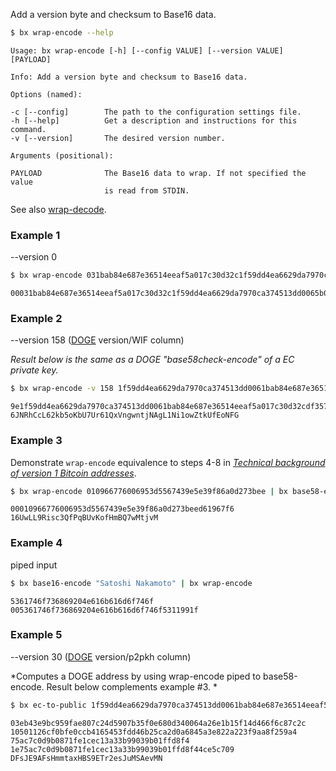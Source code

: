 Add a version byte and checksum to Base16 data.
```sh
$ bx wrap-encode --help
```
```
Usage: bx wrap-encode [-h] [--config VALUE] [--version VALUE] [PAYLOAD]  

Info: Add a version byte and checksum to Base16 data.                    

Options (named):

-c [--config]        The path to the configuration settings file.        
-h [--help]          Get a description and instructions for this command.
-v [--version]       The desired version number.                         

Arguments (positional):

PAYLOAD              The Base16 data to wrap. If not specified the value 
                     is read from STDIN.
```
See also [wrap-decode](bx-wrap-decode).
### Example 1
--version 0
```sh
$ bx wrap-encode 031bab84e687e36514eeaf5a017c30d32c1f59dd4ea6629da7970ca374513dd006
```
```
00031bab84e687e36514eeaf5a017c30d32c1f59dd4ea6629da7970ca374513dd0065b09d03c
```
### Example 2 
--version 158 ([DOGE](https://github.com/libbitcoin/libbitcoin/wiki/BIP44-Altcoin-Version-Mappings#bip44-altcoin-version-mapping-table) version/WIF column)

*Result below is the same as a DOGE "base58check-encode" of a EC private key.*
```sh
$ bx wrap-encode -v 158 1f59dd4ea6629da7970ca374513dd0061bab84e687e36514eeaf5a017c30d32c | bx base58-encode
```
```
9e1f59dd4ea6629da7970ca374513dd0061bab84e687e36514eeaf5a017c30d32cdf35712f
6JNRhCcL62kb5oKbU7Ur61QxVngwntjNAgL1Ni1owZtkUfEoNFG
```
### Example 3
Demonstrate `wrap-encode` equivalence to steps 4-8 in *[Technical background of version 1 Bitcoin addresses]((https://en.bitcoin.it/wiki/Technical_background_of_version_1_Bitcoin_addresses))*.
```sh
$ bx wrap-encode 010966776006953d5567439e5e39f86a0d273bee | bx base58-encode
```
```
00010966776006953d5567439e5e39f86a0d273beed61967f6
16UwLL9Risc3QfPqBUvKofHmBQ7wMtjvM
```
### Example 4
piped input
```sh
$ bx base16-encode "Satoshi Nakamoto" | bx wrap-encode
```
```
5361746f736869204e616b616d6f746f
005361746f736869204e616b616d6f746f5311991f
```

### Example 5
--version 30 ([DOGE](https://github.com/libbitcoin/libbitcoin/wiki/BIP44-Altcoin-Version-Mappings#bip44-altcoin-version-mapping-table) version/p2pkh column)

*Computes a DOGE address by using wrap-encode piped to base58-encode. Result below complements example #3. *

```sh
$ bx ec-to-public 1f59dd4ea6629da7970ca374513dd0061bab84e687e36514eeaf5a017c30d32c | bx sha256 | bx ripemd160 | bx wrap-encode -v 30 | bx base58-encode
```
```
03eb43e9bc959fae807c24d5907b35f0e680d340064a26e1b15f14d466f6c87c2c
10501126cf0bfe0ccb4165453fdd46b25ca2d0a6845a3e822a223f9aa8f259a4
75ac7c0d9b0871fe1cec13a33b99039b01ffd8f4
1e75ac7c0d9b0871fe1cec13a33b99039b01ffd8f44ce5c709
DFsJE9AFsHmmtaxHBS9ETr2esJuMSAevMN
```